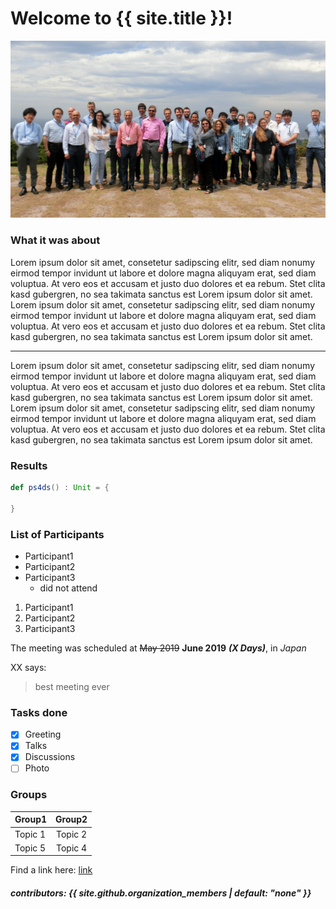 # Welcome to {{ site.title }}!

![group_photo](/assets/images/group_photo.jpg)

### What it was about
Lorem ipsum dolor sit amet, consetetur sadipscing elitr, sed diam nonumy eirmod tempor invidunt ut labore et dolore magna aliquyam erat, sed diam voluptua. At vero eos et accusam et justo duo dolores et ea rebum. Stet clita kasd gubergren, no sea takimata sanctus est Lorem ipsum dolor sit amet. Lorem ipsum dolor sit amet, consetetur sadipscing elitr, sed diam nonumy eirmod tempor invidunt ut labore et dolore magna aliquyam erat, sed diam voluptua. At vero eos et accusam et justo duo dolores et ea rebum. Stet clita kasd gubergren, no sea takimata sanctus est Lorem ipsum dolor sit amet.

___

Lorem ipsum dolor sit amet, consetetur sadipscing elitr, sed diam nonumy eirmod tempor invidunt ut labore et dolore magna aliquyam erat, sed diam voluptua. At vero eos et accusam et justo duo dolores et ea rebum. Stet clita kasd gubergren, no sea takimata sanctus est Lorem ipsum dolor sit amet. Lorem ipsum dolor sit amet, consetetur sadipscing elitr, sed diam nonumy eirmod tempor invidunt ut labore et dolore magna aliquyam erat, sed diam voluptua. At vero eos et accusam et justo duo dolores et ea rebum. Stet clita kasd gubergren, no sea takimata sanctus est Lorem ipsum dolor sit amet.


### Results

```scala
def ps4ds() : Unit = {
  
}
```

### List of Participants
- Participant1
- Participant2
- Participant3
  - did not attend
  

1. Participant1
2. Participant2
3. Participant3

The meeting was scheduled at ~~May 2019~~ **June 2019** **_(X Days)_**, in _Japan_

XX says:
> best meeting ever

### Tasks done

- [x] Greeting
- [x] Talks
- [x] Discussions
- [ ] Photo

### Groups

| Group1        | Group2        |
| ------------- |:-------------:|
| Topic 1       | Topic 2       |
| Topic 5       | Topic 4       |


Find a link here: [link](google.com)
 
<div>
  <!-- we can use raw html inside -->
  <h5> contributors: {{ site.github.organization_members | default: "none" }} </h5>
</div>
